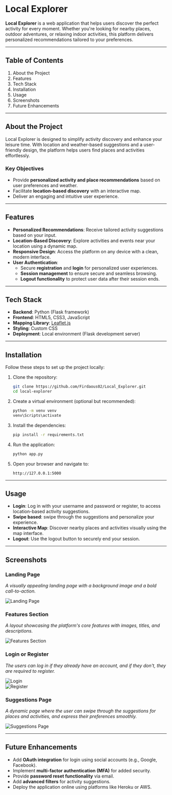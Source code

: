 
# Local Explorer

**Local Explorer** is a web application that helps users discover the perfect activity for every moment. 
Whether you're looking for nearby places, outdoor adventures, or relaxing indoor activities, 
this platform delivers personalized recommendations tailored to your preferences.

---

## Table of Contents
1. About the Project  
2. Features  
3. Tech Stack  
4. Installation  
5. Usage  
6. Screenshots  
7. Future Enhancements  

---

## About the Project

Local Explorer is designed to simplify activity discovery and enhance your leisure time. 
With location and weather-based suggestions and a user-friendly design, the platform helps users find places and activities effortlessly.

### Key Objectives
- Provide **personalized activity and place recommendations** based on user preferences and weather.
- Facilitate **location-based discovery** with an interactive map.
- Deliver an engaging and intuitive user experience.

---

## Features
- **Personalized Recommendations**: Receive tailored activity suggestions based on your input.
- **Location-Based Discovery**: Explore activities and events near your location using a dynamic map.
- **Responsive Design**: Access the platform on any device with a clean, modern interface.
- **User Authentication**:  
  - Secure **registration** and **login** for personalized user experiences.
  - **Session management** to ensure secure and seamless browsing.
  - **Logout functionality** to protect user data after their session ends.

---

## Tech Stack
- **Backend**: Python (Flask framework)  
- **Frontend**: HTML5, CSS3, JavaScript  
- **Mapping Library**: [Leaflet.js](https://leafletjs.com/)  
- **Styling**: Custom CSS
- **Deployment**: Local environment (Flask development server)

---

## Installation

Follow these steps to set up the project locally:

1. Clone the repository:
   ```bash
   git clone https://github.com/Firdaous02/Local_Explorer.git
   cd local-explorer
   ```

2. Create a virtual environment (optional but recommended):
   ```bash
   python -m venv venv
   venv\Scripts\activate
   ```

3. Install the dependencies:
   ```bash
   pip install -r requirements.txt
   ```

4. Run the application:
   ```bash
   python app.py
   ```

7. Open your browser and navigate to:
   ```
   http://127.0.0.1:5000
   ```

---

## Usage

- **Login**: Log in with your username and password or register, to access location-based activity suggestions.
- **Swipe based**: swipe through the suggestions and personalize your experience.  
- **Interactive Map**: Discover nearby places and activities visually using the map interface.  
- **Logout**: Use the logout button to securely end your session.

---

## Screenshots

### Landing Page
_A visually appealing landing page with a background image and a bold call-to-action._

![Landing Page](https://via.placeholder.com/800x400)  

### Features Section
_A layout showcasing the platform's core features with images, titles, and descriptions._

![Features Section](https://via.placeholder.com/800x400)  

### Login or Register
_The users can log in if they already have an account, and if they don't, they are required to register._

![Login](https://via.placeholder.com/800x400)  
![Register](https://via.placeholder.com/800x400)  

### Suggestions Page
_A dynamic page where the user can swipe through the suggestions for places and activities, and express their preferences smoothly._

![Suggestions Page](https://via.placeholder.com/800x400)  

---

## Future Enhancements

- Add **OAuth integration** for login using social accounts (e.g., Google, Facebook).  
- Implement **multi-factor authentication (MFA)** for added security.  
- Provide **password reset functionality** via email.  
- Add **advanced filters** for activity suggestions.  
- Deploy the application online using platforms like Heroku or AWS.


